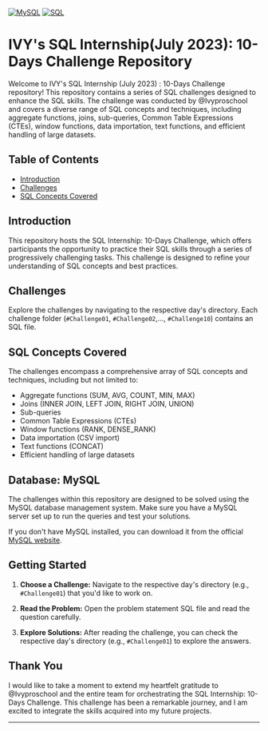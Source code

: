 [![MySQL](https://img.shields.io/badge/MySQL-blue?style=for-the-badge&logo=mysql&logoColor=white)](https://www.mysql.com/)  [![SQL](https://img.shields.io/badge/SQL-brightgreen?style=for-the-badge&logo=sql)](https://en.wikipedia.org/wiki/SQL)

# IVY's SQL Internship(July 2023): 10-Days Challenge Repository

Welcome to IVY's SQL Internship (July 2023) : 10-Days Challenge repository! This repository contains a series of SQL challenges designed to enhance the SQL skills. The challenge was conducted by @Ivyproschool and covers a diverse range of SQL concepts and techniques, including aggregate functions, joins, sub-queries, Common Table Expressions (CTEs), window functions, data importation, text functions, and efficient handling of large datasets.

## Table of Contents

- [Introduction](#introduction)
- [Challenges](#challenges)
- [SQL Concepts Covered](#sql-concepts-covered)

## Introduction

This repository hosts the SQL Internship: 10-Days Challenge, which offers participants the opportunity to practice their SQL skills through a series of progressively challenging tasks. This challenge is designed to refine your understanding of SQL concepts and best practices.

## Challenges

Explore the challenges by navigating to the respective day's directory. Each challenge folder (`#Challenge01`, `#Challenge02`,..., `#Challenge10`) contains an SQL file.

## SQL Concepts Covered

The challenges encompass a comprehensive array of SQL concepts and techniques, including but not limited to:

- Aggregate functions (SUM, AVG, COUNT, MIN, MAX)
- Joins (INNER JOIN, LEFT JOIN, RIGHT JOIN, UNION)
- Sub-queries
- Common Table Expressions (CTEs)
- Window functions (RANK, DENSE_RANK)
- Data importation (CSV import)
- Text functions (CONCAT)
- Efficient handling of large datasets

## Database: MySQL

The challenges within this repository are designed to be solved using the MySQL database management system. Make sure you have a MySQL server set up to run the queries and test your solutions.

If you don't have MySQL installed, you can download it from the official [MySQL website](https://dev.mysql.com/downloads/).

## Getting Started

1. **Choose a Challenge:** Navigate to the respective day's directory (e.g., `#Challenge01`) that you'd like to work on.

2. **Read the Problem:** Open the problem statement SQL file and read the question carefully.

3. **Explore Solutions:** After reading the challenge, you can check the respective day's directory (e.g., `#Challenge01`) to explore the answers.

## Thank You

I would like to take a moment to extend my heartfelt gratitude to @Ivyproschool and the entire team for orchestrating the SQL Internship: 10-Days Challenge. This challenge has been a remarkable journey, and I am excited to integrate the skills acquired into my future projects.

---
